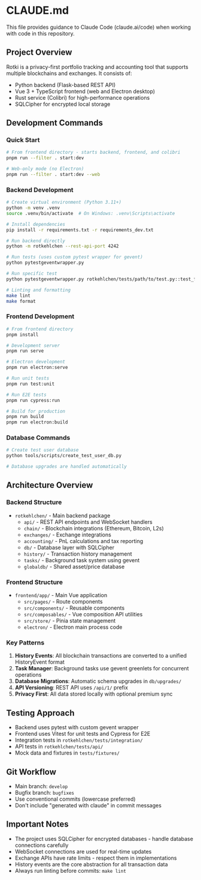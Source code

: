 # CLAUDE.md

This file provides guidance to Claude Code (claude.ai/code) when working with code in this repository.

## Project Overview
Rotki is a privacy-first portfolio tracking and accounting tool that supports multiple blockchains and exchanges. It consists of:
- Python backend (Flask-based REST API)
- Vue 3 + TypeScript frontend (web and Electron desktop)
- Rust service (Colibri) for high-performance operations
- SQLCipher for encrypted local storage

## Development Commands

### Quick Start
```bash
# From frontend directory - starts backend, frontend, and colibri
pnpm run --filter . start:dev

# Web-only mode (no Electron)
pnpm run --filter . start:dev --web
```

### Backend Development
```bash
# Create virtual environment (Python 3.11+)
python -m venv .venv
source .venv/bin/activate  # On Windows: .venv\Scripts\activate

# Install dependencies
pip install -r requirements.txt -r requirements_dev.txt

# Run backend directly
python -m rotkehlchen --rest-api-port 4242

# Run tests (uses custom pytest wrapper for gevent)
python pytestgeventwrapper.py

# Run specific test
python pytestgeventwrapper.py rotkehlchen/tests/path/to/test.py::test_function_name

# Linting and formatting
make lint
make format
```

### Frontend Development
```bash
# From frontend directory
pnpm install

# Development server
pnpm run serve

# Electron development
pnpm run electron:serve

# Run unit tests
pnpm run test:unit

# Run E2E tests
pnpm run cypress:run

# Build for production
pnpm run build
pnpm run electron:build
```

### Database Commands
```bash
# Create test user database
python tools/scripts/create_test_user_db.py

# Database upgrades are handled automatically
```

## Architecture Overview

### Backend Structure
- `rotkehlchen/` - Main backend package
  - `api/` - REST API endpoints and WebSocket handlers
  - `chain/` - Blockchain integrations (Ethereum, Bitcoin, L2s)
  - `exchanges/` - Exchange integrations
  - `accounting/` - PnL calculations and tax reporting
  - `db/` - Database layer with SQLCipher
  - `history/` - Transaction history management
  - `tasks/` - Background task system using gevent
  - `globaldb/` - Shared asset/price database

### Frontend Structure
- `frontend/app/` - Main Vue application
  - `src/pages/` - Route components
  - `src/components/` - Reusable components
  - `src/composables/` - Vue composition API utilities
  - `src/store/` - Pinia state management
  - `electron/` - Electron main process code

### Key Patterns
1. **History Events**: All blockchain transactions are converted to a unified HistoryEvent format
2. **Task Manager**: Background tasks use gevent greenlets for concurrent operations
3. **Database Migrations**: Automatic schema upgrades in `db/upgrades/`
4. **API Versioning**: REST API uses `/api/1/` prefix
5. **Privacy First**: All data stored locally with optional premium sync

## Testing Approach
- Backend uses pytest with custom gevent wrapper
- Frontend uses Vitest for unit tests and Cypress for E2E
- Integration tests in `rotkehlchen/tests/integration/`
- API tests in `rotkehlchen/tests/api/`
- Mock data and fixtures in `tests/fixtures/`

## Git Workflow
- Main branch: `develop`
- Bugfix branch: `bugfixes`
- Use conventional commits (lowercase preferred)
- Don't include "generated with claude" in commit messages

## Important Notes
- The project uses SQLCipher for encrypted databases - handle database connections carefully
- WebSocket connections are used for real-time updates
- Exchange APIs have rate limits - respect them in implementations
- History events are the core abstraction for all transaction data
- Always run linting before commits: `make lint`